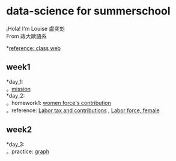 # data-science for summerschool    
  
¡Hola! I'm Louise 盧奕彣  
From 政大歐語系  
  
*[reference: class web](https://www.peculab.org/)
## week1  
*day_1:  
。[mission](https://louiselu1011.github.io/data-science-summerschool/day%201/beginning.html)  
*day_2:  
。homework1: [women force's contribution](https://louiselu1011.github.io/data-science-summerschool/day2_homework1/data_combined.html)  
   。reference: [Labor tax and contributions](https://data.worldbank.org/indicator/IC.TAX.LABR.CP.ZS?view=chart)  , [Labor force, female](https://data.worldbank.org/indicator/SL.TLF.TOTL.FE.ZS?view=chart)
## week2  
*day_3:  
。practice: [graph](https://louiselu1011.github.io/data-science-summerschool/day3_visualization/graph-practice.html)
